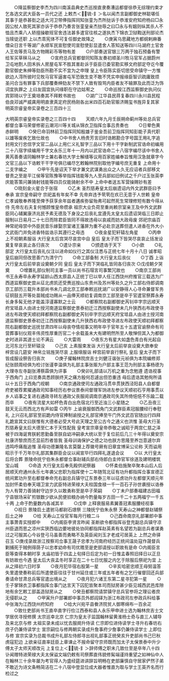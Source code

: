 <!-- { "loadSidebar": true } -->
　　○降监察御史李杰为四川南溪县典史杰巡按直隶奏漕运都督徐恭无综理约束才乞各选文武大臣各一员代之还  上敕杰＜锍-釒＞名以闻杰言副都御史林聪堪任其事于是恭甚衘之适大河卫带俸指挥同知张銮为杰所挞诉于恭淮安府知府杨曰□永因公杖人致死其家亦诉于恭恭乃奏言张銮皇亲杰挞辱之曰□永与有姻则纵其杀人不恤且杰乘八人轿擅操歇班官舍违法甚多遣官往核之遂执杰下锦衣卫狱鞫送刑部论杰当赎徒还职  上以杰乖宪体不可复任御史故降之
　　○庚寅乌思藏地方都纲剌麻番僧朵日言千等湖广永顺军民宣慰使司宣慰使彭显遣舍人答知送等四川马湖府土官舍人王佐等贡马及方物赐彩币等物有差
　　○户部奏送官银三万两于独石预备有警给军买草秣马从之
　　○宣府总兵官都督同知陈友奏初顺圣川牧马官军占据蔚州卫屯地割人田禾拆人房屋屯军不胜其害赴诉于臣臣已委官勘实移文府部定夺讫今覆勘官御史朱绅等劾臣所勘不实不宜为之申理  皇上令臣陈实臣切思受命镇守一方惟欲边人淂所彼时见牧马官军逼害屯军恐致生变不敢不凭实申报缘臣智识疏庸致烦  圣问合当有罪事下兵部覆奏绅劾友不禁下人致有毁骂内臣者友不输罪及此而泛为饰词宜执罪之  上曰友固宜执问缘职在守边姑宥之
　　○命巡按江西监察御史执问仪宾郭琦以宁王奠培奏其不拜敕书故也
　　○湖广江华县民蒋复春四川永川县民程伯良邓诚严威龚用明直隶真定府民杨刚各出米四百石助官赈济赐玺书旌异复其家
明英宗睿皇帝实录卷之三百四十三


大明英宗睿皇帝实录卷之三百四十四
　　天顺六年九月壬辰朔命蓟州等处总兵官都督佥事马荣督修密云潮河川等关城从锦衣卫指挥佥事吕贵奏也
　　○日晕色黄赤鲜明
　　○癸巳命羽林前卫指挥同知殷雄子鉴金吾前卫指挥同知彭能子真代职以雄等废疾乞致仕故也
　　○中书舍人杨贵芳言旧时诰敕勘合字号国王用礼字追封用文行忠信字文官二品以上用仁义礼智字三品以下用十干字新制武官诰命初编用二十八宿字续编用千字文永乐三年十一月内以武官诰命二十八宿字编尽该中书舍人黄芮善奏请同翰林学士兼右春坊大学士解缙等议用百家姓编奉旨惟用汉急就章字今文官三品以下诰敕干干字号俱已编尽乞敕翰林院别取他字编号庶无重复  上命用十二支字编之
　　○甲午先是诏天下举才兼文武谋勇出众之人久无应诏者兵部移文督责之至是平江侯等官陈豫等举指挥钱能等九人至兵部如旧例试之千户过玉张英李庆能答策问兼骑射钱能等四员仅能骑射余不中  上命中者送五军营操赐钞有差
　　○晓刻金火星合于张宿
　　○乙未  圣烈慈寿皇太后崩遗诏内外文武群臣曰予奉承  宣宗皇帝嗣守  宗祀盖有年矣不幸  先帝弃违予茕茕在疚已无意于人世赖  皇帝仁孝诚敬奉养隆至俾予获享余年兹者遘疾弥留殆弗可起然死生常理修短有数今得从侍  先帝左右夫复何憾顾惟皇帝缵承  祖宗大业负荷至重尚赖宗室亲王及中外文武群臣同心辅翼康济兆民予素无德及下身没之后丧礼宜遵先太皇太后遗诏哭临三日即止服制以日易月二十七日而除君臣皆同不得故违毋以哀戚而妨大政毋废  郊祀宗庙百神常祀毋禁中外臣民音乐嫁娶宗室诸王藩屏为重不必赴京送葬但遣人进香在外大小文武衙门并免进香特兹诰示其遵行之毋违
　　○夜金星犯轩辕左角星
　　○丙申  上不视朝素服诣  大行皇太后宫哭尽哀宫中自  皇后  皇太子而下皆哭尽哀哀止括发设奠复举哀哀止各归丧次
　　○遣讣宗亲
　　○颁遗诰于天下
　　○小歛
　　○礼部定  大行皇太后丧礼仪注以进命如仪行之其仪注悉与正统七年十月十八日  诚孝昭皇后崩同但改思善门为清宁门
　　○命工部备制  大行皇太后丧仪
　　○丁酉  上诣  大行皇太后前举哀设奠朝夕同  皇后  皇太子而下哭临礼皆同各归丧次
○戊戌朝夕哭奠
　　○增置礼部仪制司主事一员以尚书石瑁言司事繁冗故也
　　○南京工部尚书王永寿卒永寿字延龄山西太原县人正统丁巳以举人任江西饶州府推官三载选为广西道监察御史尝从征北虏凯还受赉巡按山东贵州及苏州等处久之升工部右侍郎调南京工部历三载升本部尚书未几调北京工部奉敕巡抚湖广以安静得人心寻命兼督军务征铜鼓五开等处苗贼成功赐从一品俸天顺初复调南京工部至是卒于官遣官祭葬永寿长身多髯无他才能盖淳谨寡默之士云
　　○都察院右副都御史芮钊卒字宗远顺天府宝坻县人由进士授河南道监察御史景泰初迁江西按察副使未几升狭西右布政使寻进左布政使天顺初拜都察院右副都御史芮钊卒字宗远顺天府宝坻县人由进士授河南道监察御史景泰初迁江西按察副使未几升狭西右布政使寻进左布政使天顺初拜都察院右副都御史巡抚甘肃四年以母丧夺情视事又明年卒于官年五十五遣官谕祭命有司营葬事钊仪观丰伟资性厚重历官二十余载虽未大有建明然所至人敬惮但其入为都御史时进非其道士论不满云
　　○大雷雨
　　○夜东方有星大如盏色青白有光起自北河东北行至轩辕没
　　○己亥  上素服束发诣  大行皇太后前举哀设奠大歛奉安  梓宫设几筵安  神帛立铭旌哭尽哀  上服缞服诣  梓宫前举哀行祭礼  皇后  皇太子而下皆成服设祭告归丧次
　　○庚子擢翰林院庶吉士刘健汪谐张元祯俱为本院编修郑纪张颐周经俱为检讨张谨李温俱为礼部主事张赈为户部主事王范为刑部主事杨德为大理寺左寺副张溥蔡霖俱为评事
　　○癸卯礼部请以万机之重为念勉遵  遗诰视事于西角门  上曰览奏具悉顾朕终天之痛方殷何忍遽出但恐重违  母后遗诰其勉徇所请以十五日于西角门视朝
　　○南京通政使司左通政冯贯卒贯狭西泾阳县人自都督府吏被荐累擢通政司知事经历右参议景泰间督理军饷进左参议天顺初石亨用事贯以乡人谄事之复进右通政寻转左通政父丧服阅调南京通政司失其所倚悒悒不乐踰二载而卒
　　○夜有流星大如杯色青白出危宿北行至近浊三小星随之
　　○乙丑夜三鼓天无云而西北方有声如雷
○丙午  上谕衰服御西角门文武群臣素冠服腰经行奉慰礼  上兴召礼部官至前跪内侍官捧制谕授之礼部官捧至午门外文武百官随出行四拜礼跪宣其文曰朕惟有大德者必受大号此天理之至公古今之通义也洪惟  圣母大行圣烈慈寿皇太后大德至仁本于天性配我  皇考宣宗章皇帝恭敬之诚昭于两宫仁慈之泽被于四海诞育朕躬恩勤备至朕自幼冲嗣承大统以至于复位前后几三十年得以奠安宗社康济黎庶而丕显前烈者皆我  圣母训诲保护之德之功也朕方思隆至养岂意遽尔弃违鸣呼痛哉追惟  圣母功德兼隆名言莫罄上荐徽号厥有旧章宜博采公论称  天而谥用昭示于千万年尔礼部其集群臣会议以闻宣毕行四拜礼遂退会议
　　○以  大行皇太后将合葬  景陵命抚宁伯朱永都督佥事赵辅兵部右侍郎白圭帅官军徐道及建明楼筑宝山城
　　○命造  大行皇太后奉先殿供祀祭器
　　○怀柔伯施聚卒聚本山后人后居顺天府通州永乐七年袭父忠职为指挥使十二年随驾北征有功升都指挥佥事宣德正统间累功升至右都督奉命充右副总兵镇守辽东景泰三年以征虏功升左都督天顺元年加封怀柔伯奉天翊卫宣力武臣特进荣禄大夫柱国食禄一千一百石子孙世袭授以诰券为人有膂力善骑射守边岁久以敢勇称至是卒子荣嗣
　　○丁未户部奏福建古田福宁县银场采矿煎银数少欲从民便验粮办纳今酌量每岁古田一千二十五两福宁一千五十两  上命于酌量数内各减其半
　　○戊申  上释衰服易素翼善冠素服腰经视事
　　○视日  景陵启土遣驸马都尉石璟祭  三陵抚宁伯朱永祭  天寿山之神都督赵辅祭  后土之神
　　○给  天寿山工役官军每月行粮二斗
　　○己酉命南京礼部署郎中事主事萧青实授郎中
　　○内阁臣李贤言昨闻  圣断欲令都指挥谷登充副总兵镇守凉州臣退而思之凉州实狭西临边要地彼处协同都指挥赵英素有名望若为副总兵者谋勇过之可服其心今谷登弓马虽善而勇略不及英臣闻刘玉才老成可居英上  上然之命驿召玉
○庚戌录故浙江按察司佥事王晟子忠孝为河南府经历正统间温处寇作晟督兵剿捕死于贼例得荫子以忠孝幼命有司优赡至是吏部请授以职故有是命
○内阁臣言臣等查得本朝时享  太庙初皆于四孟上旬择日后定为初一日惟孟春照旧择日以正旦有妨故也今遇  皇太后大丧孟冬时享正在二十七日忧服之内乞于除服后祭祀为宜  上从之择初六日时享
　　○夜月犯毕宿右股第一星
　　○辛亥哈密忠顺王母努温答失里遣使奏称前后所遣使臣往往于甘州延住或三年或五年者有之乞行催督回还兵部奏请命甘肃总兵等官遣出境从之
　　○夜月犯六诸王东第二星寻犯第一星
　　○壬子掌锦衣卫事都指挥佥事门达言天下囚犯皆聚本司而狱房甚少臣见城西武邑库隙地有余乞敕工部盖造狱房从之
　　○癸丑都察院请禁镇守总兵官参将之理讼者庶无侵职从之
　　○甲寅升户部署郎中事员外郎阎铎为浙江布政司左参政兵科给事中张海为江西饶州府知府
　　○给大兴宛平县餋济院贫人御寒绵布一百余疋
　　○致仕吏部尚书王直卒直字行俭江西泰和县人永乐甲申进士选为翰林庶吉士文学居优寻授修撰  太宗巡幸北京  仁宗为皇太子监国翰林留黄淮杨士奇与直三人辅导及来北京与修  太祖实录未成以忧去服阕升侍读  仁宗即位进侍读学士寻升右春坊右庶子仍兼侍读学士  宣宗嗣位与修两朝实录成升詹事府少詹事仍兼侍读学士  上即位与修  宣宗实录为总裁书成升礼部左侍郎寻出视礼部事正统癸亥升吏部尚书己巳秋虏寇犯边  上欲亲征直率廷臣上章谏止不报命留守京师既而加太子太保景泰中升少傅太子太师天顺改元  上复位上＜锍-釒＞辞师傅之职未几致仕至是卒年八十四讣闻赠特进荣禄大夫太保谥文端仍敕有司祭葬直伟貌修髯端谨持重望之如神仙中人在翰林三十余年屡为考官得人为盛经筵进讲辞旨明畅在吏部廉慎自守居家俨然子弟不敢近为诗文条畅简洁在二十八宿中登显位成大器者惟直为取与学士王英齐名而行检过之
